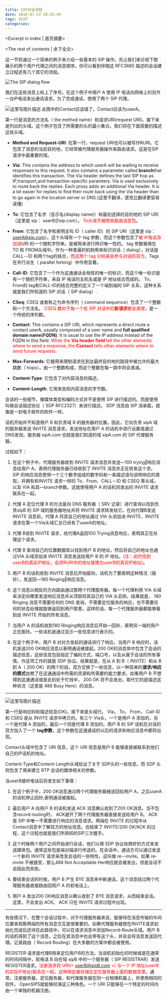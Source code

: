 ```yaml
---
title: SIP对话流程
date: 2016-07-23 20:35:49
tags: VoIP
categories:
---
```

<Excerpt in index | 首页摘要> 
<!-- more -->
<The rest of contents | 余下全文>

这一节将通过一个简单的例子来介绍一些基本的 SIP 操作。先让我们来诊视下图展示的两个用户代理之间的消息顺序。你可以看到伴随这 RFC3665 描述的会话建立过程还有几个其它的流程。

![The SIP dialog flow](http://img.blog.csdn.net/20160404194016825)

我们在这些消息上标上了序号。在这个例子中用户 A 使用 IP 电话向网络上的另外一台IP电话发出通话请求。为了完成通话，使用了两个 SIP 代理。

![这里写图片描述](http://img.blog.csdn.net/20160404194214232)
此图中的Contact应该错了，Contact应该为userA。

第一行是消息的方法名（ the method name）和请求URI(request URI)。接下来是列出的头域。这个例子包含了所需要的头的最小集合。我们将在下面简要的描述这些头域。

- **Method and Request-URI**: 在第一行，request URI也可以被写作RURI。它包含了消息的当前目的地，它经常被代理服务器操作来路由请求。这是在SIP请求中最重要的域。

- **Via**: This contains the address to which userA will be waiting to receive responses to this request. It also contains a parameter called **branch**that identifies this transaction. The Via header defines the last SIP hop as IP,transport,and transaction-specific paramters. Via is used exclusively to route back the replies. Each proxy adds an additional Via header. It is a lot easier for replies to find their route back using the Via header than to go again in the location server or DNS.(这里不翻译，感觉比翻译更容易读懂)

- **To**: 它包含了名字（显示名(display name)）和最初选择的目的地的 SIP URI（这里是 sip： userB＠sip.com）。 <font color=red>To头域不被用来路由消息包</font>。

- **From**: 它包含了名字和表明主叫 ID（ caller ID）的 SIP URI（这里是 sip：userA@sip.com）。这个头域有一个 tag 参数，而这个参数包含了<font color=red>被 IP电话添加进</font>URI 的一个随机字符串。是被用来进行辨识唯一性的。 tag 参数被用在 TO 和 FROM头域中。作为一种普遍的机制用来标识对话（ dialog），对话是 CALL－ID 和两个tag的结合，<font color=red>而这两个 tag 分别来自参与对话的双方。</font>Tags 在并行派生（ parallel forking）中作用显著。

- **Call-ID**: 它包含了一个作为这通通话全局性的唯一的标识，而这个唯一标识是有一个随机字符串，来自 IP 电话的主机名或是 IP 地址结合而成的。 To， From的 tag和CALL-ID的结合完整的定义了一个端到端的 SIP 关系，这种关系就是我们所知道的 SIP 对话（ SIP dialog）.

- **CSeq**: CSEQ 或者称之为命令序列（ command sequence）包含了一个整数和一个方法名。 <font color=red>CSEQ 数对于每一个在 SIP 对话中的**新请求**都会递增</font>，是一个传统的序列数。

- **Contact**: This contains a SIP URI, which represents a direct route a contact userA, usually composed of a user name and **full qualified domain name(FQDN)**. It is usual to use the IP address instead of the FQDN in this field. <font color=red>While the **Via header field** tell the other elements where to send a response, the **Contact** tells other elements where to send future requests</font>.

- **Max-Forwards**: 它被用来限制请求在到达最终目的地的路径中被允许的最大跳数（ hops）。由一个整数构成，而这个整数在每一跳中将会递减。

- **Content-Type**: 它包含了对内容消息的描述。

- **Content-Length**: 它用来告知内容消息的字节数。

会话的一些细节，像媒体类型和编码方式并不是使用 SIP 进行描述的。而是使用叫做会话描述协议（ SDP RFC2327）来进行描述。 SDP 消息由 SIP 消承载，就像是一封电子邮件的附件一样。

话机开始并不知道用户 B 和负责域 B 的服务器的位置。因此，它向负责 sipA 域的服务器发送 INVITE 消息请求。发送地址在用户 A 的话机中进行设置或通过DNS发现。服务器 sipA.com 也就是我们知道的域 sipA.com 的 SIP 代理服务器。

过程如下：

1. 在这个例子中，代理服务器收到 INVITE 请求消息并发送―100 trying‖响应消息给用户 A，表明代理服务器已经收到了 INVITE 消息并正在转发这个求。 SIP 的响应消息使用一个三个数字组成的数字码和一条描述语句说明响应的类型。并拥有和INVITE 请求一样的 To、From、CALL－ID 和 CSEQ 等头域，以及 VIA 和其―branch参数。这就使得用户 A 的话机同发出的 INVITE 请求联系在一起。

2. 代理 A 定位代理 B 的方法是向 DNS 服务器（ SRV 记录）进行查询以找到负责sipB 的 SIP 域的服务器地址并将 INVITE 请求转发给它。在向代理B发送 INVITE 消息前，代理 A 将其自己的地址通过 VIA 头添加进 INVITE，INVITE请求在第一个Via头域汇总已经有了userA的地址。

3. 代理 B收到 INVITE 请求，给代理A返回100 Trying消息响应，表明其正在处理这个请求。 

4. 代理 B 查询自己的位置数据库以找到用户 B 的地址，然后将自己的地址也通过VIA 头域添加进 INVITE 消息发送给用户 B 的 IP 地址。<font color=red>(注：此时找到userB的真实IP地址，会将RURI中的地址替换为userB的真实IP地址)</font>。

5. 用户 B 的话机收到 INVITE 消息后开始振铃。话机为了要表明这种情况（振铃），发送回―180 Ringing‖响应消息。

6. 这个消息以相反的方向路由通过那两个代理服务器。每一个代理利用 VIA 头域来决定向哪里发送响应消息并从顶部将其自己的 VIA 头去除。结果就是， 180 Ringing 消息不需要任何的 DNS 查询，不需要定位服务的响应，也不需要任何的状态处理就能够返回到用户那里。这样的话，每一个代理服务器都能够看到由 INVITE 开始的所有消息。

7. 当用户 A 的话机收到180 Ringing响应消息后开始―回铃，表明另一端的用户正在振铃。一些话机是通过显示一些信息进行表示的。

8. 在这个例子中，用户 B 对对方发起的通话进行了响应。当用户 B 响应时，话机发送200 OK响应消息以表明通话被接起。200 OK的消息体中包含了会话的描述信息，这些信息包括指定了编码方式，端口号，以及从属于会话的所有事情。作这项工作的就是 SDP 协议。结果就是，在从 A 到 B（ INVITE）和从 B 到 A（ 200 OK）的两个阶段，双方交换了一些信息，以一种简单的**请求/响应的模式**协商了在这通通话中所需的资源和所需要的能力要求。如果用户 B 不想得到这通通话或是此刻处于忙线中， 200 OK 将不会发出，取代它的是描述这种状况（这里是 486 Busy Here）的消息。   


----------
![这里写图片描述](http://img.blog.csdn.net/20160404210114810)

 
 第一行是响应码和描述信息(OK)。接下来是头域行。 VIa， To， From， Call-ID和 CSEQ 是从 INVITE 请求中拷贝的。有三个 Via头，一个是用户 A 添加的，另一个是代理 A 添加的，最后一个则是代理 B 添加的。用户 B 的 SIP 话机在对话的双方加入了一个 **tag参数**，这个参数在这通通话的以后的请求和响应消息中都将出现。

Contact头域中包含了 URI 信息，这个 URI 信息是用户 B 能够直接被联系到他们自己的IP话机的地址。

Content-Type和Content-Length头域给出了关于 SDP头的一些信息。而 SDP 头则包含了用来建立 RTP 会话的媒体相关的参数。

当userB接听电话后将发生如下事情：

1. 在这个例子中，200 OK消息通过两个代理服务器被送回给用户 A，之后userA的话机停止回铃,表明通话被接起。

2.  最后用户 A 向用户 B 的话机发送 ACK 消息确认收到了200 OK消息。当不包含record routing时， ACK避开了两个代理服务器直接发送给用户 B。 ACK 是 SIP 中唯一不需要进行响应的消息请求。两端在 INVITE 的过程中从 Contact消息中了解双方的地址信息。也结束了 INVITE/200 OK/ACK 的过程，这个过程也就是我们所熟知的SIP三次握手。

3. 这个时候两个用户之间开始进行会话，他们以用 SDP 协议协商好的方式来发送媒体包。通常这些包是端对端进行传送的。在会话中，通话方可以通过发送一个新的 INVITE 请求来改变会话的一些特性。这叫做 re－invite。如果 re-invite 不被接受，那么488 Not Acceptable Her响应就会被发出，但是会话不会因此而失败。 

4. 要结束会话的时候，用户 B 产生 BYE 消息来中断通话。这个消息绕过两个代理服务器直接路由回用户 A 的软电话上。

5. 用户 A 发出200 OK响应消息以确认收到了 BYE 消息请求，从而结束会话。这里，不会发出 ACK。 ACK 只在 INVITE 请求过程中出现。


----------
有些情况下，在整个会话过程中，对于代理服务器来说，能够待在消息传输的中间位置来观察两端的所有消息交互是很重要的。如果代理服务器想在INVITE请求初始化完成后还待在此路径中，可以在请求消息中添加Record-Route头域。用户 B 的话机得到了这个消息，之后在其消息中也会带有这个头，并且会将消息发送回代理。记录路由（ Record Routing）在大多数的方案中都会被使用。

REGISTER 请求是代理B用来定位用户B的方法。当话机初始化的时候或是在通常的时间间隔中，软电话 B 向在域 sipB 中的一个服务器（ SIP REGISTRAR）发送 REGISTER请求。<font color=red>注册请求将 URI(< userB@sipB.com >) 与一个 IP 地址(userB的实际IP地址)联系在一起，这种绑定被存储在定位服务器上面的数据库里</font>。通常，注册服务器，定位服务器，和代理服务器在同一台物理机器上，并使用相同的软件。 OpenSIPS就能够扮演这三种角色。一个 URI 只能够在一个特定的时间内由一个单独的机器注册。

  







